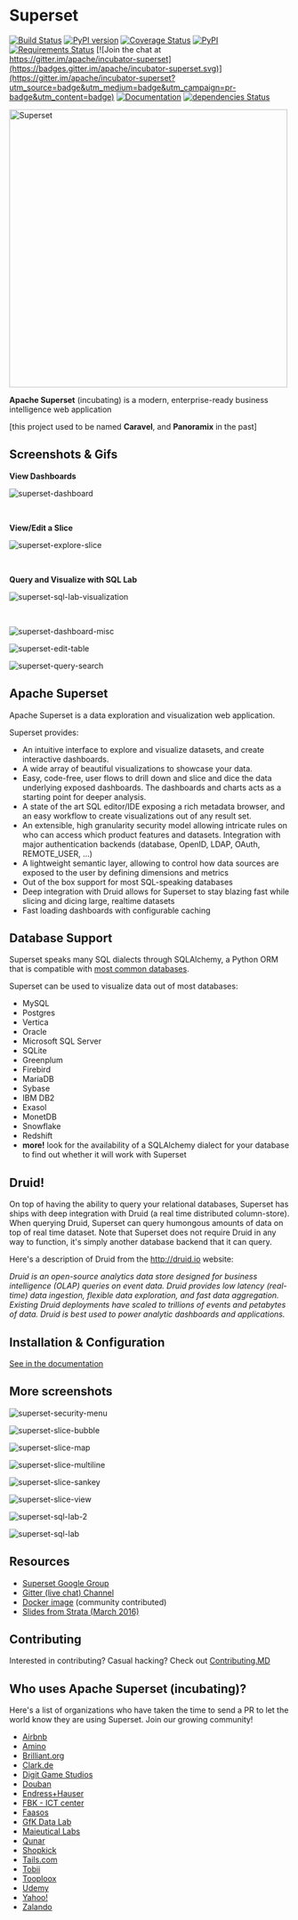 Superset
=========

[![Build Status](https://travis-ci.org/apache/incubator-superset.svg?branch=master)](https://travis-ci.org/apache/incubator-superset)
[![PyPI version](https://badge.fury.io/py/superset.svg)](https://badge.fury.io/py/superset)
[![Coverage Status](https://coveralls.io/repos/apache/incubator-superset/badge.svg?branch=master&service=github)](https://coveralls.io/github/apache/incubator-superset?branch=master)
[![PyPI](https://img.shields.io/pypi/pyversions/superset.svg?maxAge=2592000)](https://pypi.python.org/pypi/superset)
[![Requirements Status](https://requires.io/github/apache/incubator-superset/requirements.svg?branch=master)](https://requires.io/github/apache/incubator-superset/requirements/?branch=master)
[![Join the chat at https://gitter.im/apache/incubator-superset](https://badges.gitter.im/apache/incubator-superset.svg)](https://gitter.im/apache/incubator-superset?utm_source=badge&utm_medium=badge&utm_campaign=pr-badge&utm_content=badge)
[![Documentation](https://img.shields.io/badge/docs-apache.org-blue.svg)](https://superset.incubator.apache.org)
[![dependencies Status](https://david-dm.org/apache/incubator-superset/status.svg?path=superset/assets)](https://david-dm.org/apache/incubator-superset?path=superset/assets)

<img
  src="https://cloud.githubusercontent.com/assets/130878/20946612/49a8a25c-bbc0-11e6-8314-10bef902af51.png"
  alt="Superset"
  width="500"
/>

**Apache Superset** (incubating) is a modern, enterprise-ready
business intelligence web application

[this project used to be named **Caravel**, and **Panoramix** in the past]


Screenshots & Gifs
------------------

**View Dashboards**

![superset-dashboard](https://cloud.githubusercontent.com/assets/130878/20371438/a703a2a0-ac19-11e6-80c4-00a47c2eb644.gif)

<br/>

**View/Edit a Slice**

![superset-explore-slice](https://cloud.githubusercontent.com/assets/130878/20372732/410392f4-ac22-11e6-9c6d-3ef512e81212.gif)

<br/>

**Query and Visualize with SQL Lab**

![superset-sql-lab-visualization](https://cloud.githubusercontent.com/assets/130878/20372911/7c3b3358-ac23-11e6-8f24-923ef1b35715.gif)

<br/>

![superset-dashboard-misc](https://cloud.githubusercontent.com/assets/130878/20234704/0f40778c-a835-11e6-9556-983a62ea061b.png)

![superset-edit-table](https://cloud.githubusercontent.com/assets/130878/20234705/0f415c88-a835-11e6-8b03-f7c35d56dd7d.png)

![superset-query-search](https://cloud.githubusercontent.com/assets/130878/20234706/0f430a10-a835-11e6-8a0d-8b26cc2e6bbd.png)

Apache Superset
---------------
Apache Superset is a data exploration and visualization web application.

Superset provides:
* An intuitive interface to explore and visualize datasets, and
    create interactive dashboards.
* A wide array of beautiful visualizations to showcase your data.
* Easy, code-free, user flows to drill down and slice and dice the data
    underlying exposed dashboards. The dashboards and charts acts as a starting
    point for deeper analysis.
* A state of the art SQL editor/IDE exposing a rich metadata browser, and
    an easy workflow to create visualizations out of any result set.
* An extensible, high granularity security model allowing intricate rules
    on who can access which product features and datasets.
    Integration with major
    authentication backends (database, OpenID, LDAP, OAuth, REMOTE_USER, ...)
* A lightweight semantic layer, allowing to control how data sources are
    exposed to the user by defining dimensions and metrics
* Out of the box support for most SQL-speaking databases
* Deep integration with Druid allows for Superset to stay blazing fast while
    slicing and dicing large, realtime datasets
* Fast loading dashboards with configurable caching


Database Support
----------------

Superset speaks many SQL dialects through SQLAlchemy, a Python
ORM that is compatible with
[most common databases](http://docs.sqlalchemy.org/en/rel_1_0/core/engines.html).

Superset can be used to visualize data out of most databases:
* MySQL
* Postgres
* Vertica
* Oracle
* Microsoft SQL Server
* SQLite
* Greenplum
* Firebird
* MariaDB
* Sybase
* IBM DB2
* Exasol
* MonetDB
* Snowflake
* Redshift
* **more!** look for the availability of a SQLAlchemy dialect for your database
  to find out whether it will work with Superset


Druid!
------

On top of having the ability to query your relational databases,
Superset has ships with deep integration with Druid (a real time distributed
column-store). When querying Druid,
Superset can query humongous amounts of data on top of real time dataset.
Note that Superset does not require Druid in any way to function, it's simply
another database backend that it can query.

Here's a description of Druid from the http://druid.io website:

*Druid is an open-source analytics data store designed for
business intelligence (OLAP) queries on event data. Druid provides low
latency (real-time) data ingestion, flexible data exploration,
and fast data aggregation. Existing Druid deployments have scaled to
trillions of events and petabytes of data. Druid is best used to
power analytic dashboards and applications.*


Installation & Configuration
----------------------------

[See in the documentation](https://superset.incubator.apache.org/installation.html)


More screenshots
----------------

![superset-security-menu](https://cloud.githubusercontent.com/assets/130878/20234707/0f565886-a835-11e6-9277-b4f5f4aa2fcc.png)

![superset-slice-bubble](https://cloud.githubusercontent.com/assets/130878/20234708/0f57f3d0-a835-11e6-8268-fcefe8f868c8.png)

![superset-slice-map](https://cloud.githubusercontent.com/assets/130878/20234709/0f5a5a44-a835-11e6-987a-1b6f8ac9922b.png)

![superset-slice-multiline](https://cloud.githubusercontent.com/assets/130878/20234710/0f632d68-a835-11e6-98d1-542dcb618193.png)

![superset-slice-sankey](https://cloud.githubusercontent.com/assets/130878/20234711/0f639136-a835-11e6-8721-fe5e48dab8e7.png)

![superset-slice-view](https://cloud.githubusercontent.com/assets/130878/20234712/0f63c4c6-a835-11e6-8595-6091a6428fa9.png)

![superset-sql-lab-2](https://cloud.githubusercontent.com/assets/130878/20234713/0f67b856-a835-11e6-9d50-7a52168f66fd.png)

![superset-sql-lab](https://cloud.githubusercontent.com/assets/130878/20234714/0f68f45a-a835-11e6-9467-f47ad0af7e79.png)


Resources
-------------
* [Superset Google Group](https://groups.google.com/forum/#!forum/airbnb_superset)
* [Gitter (live chat) Channel](https://gitter.im/airbnb/superset)
* [Docker image](https://hub.docker.com/r/amancevice/superset/) (community contributed)
* [Slides from Strata (March 2016)](https://drive.google.com/open?id=0B5PVE0gzO81oOVJkdF9aNkJMSmM)


Contributing
------------

Interested in contributing? Casual hacking? Check out
[Contributing.MD](https://github.com/airbnb/superset/blob/master/CONTRIBUTING.md)


Who uses Apache Superset (incubating)?
--------------------------------------

Here's a list of organizations who have taken the time to send a PR to let
the world know they are using Superset. Join our growing community!

 - [Airbnb](https://github.com/airbnb)
 - [Amino](https://amino.com)
 - [Brilliant.org](https://brilliant.org/)
 - [Clark.de](http://clark.de/)
 - [Digit Game Studios](https://www.digitgaming.com/)
 - [Douban](https://www.douban.com/)
 - [Endress+Hauser](http://www.endress.com/)
 - [FBK - ICT center](http://ict.fbk.eu)
 - [Faasos](http://faasos.com/)
 - [GfK Data Lab](http://datalab.gfk.com)
 - [Maieutical Labs](https://cloudschooling.it)
 - [Qunar](https://www.qunar.com/)
 - [Shopkick](https://www.shopkick.com)
 - [Tails.com](https://tails.com)
 - [Tobii](http://www.tobii.com/)
 - [Tooploox](https://www.tooploox.com/)
 - [Udemy](https://www.udemy.com/)
 - [Yahoo!](www.yahoo.com)
 - [Zalando](https://www.zalando.com)
